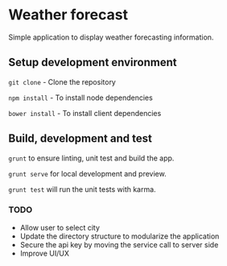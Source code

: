 # Weather forecast 

Simple application to display weather forecasting information.

## Setup development environment 

`git clone` - Clone the repository 

`npm install` - To install node dependencies 

`bower install` - To install client dependencies

## Build, development and test

`grunt` to ensure linting, unit test and build the app.

`grunt serve` for local development and preview.

`grunt test` will run the unit tests with karma.

###  TODO

 - Allow user to select city
 - Update the directory structure to modularize the application
 - Secure the api key by moving the service call to server side
 - Improve UI/UX
